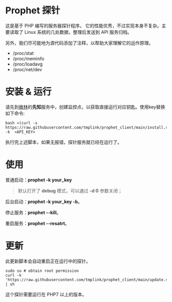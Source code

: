 # Prophet 探针
这是基于 PHP 编写的服务器探针程序。
它的性能优秀，不过实现本身不复杂。主要读取了 Linux 系统的几处数据，整理后发送到 API 服务归档。 

另外，我们尽可能地为源代码添加了注释，以帮助大家理解它的运作原理。  

* /proc/stat
* /proc/meminfo
* /proc/loadavg
* /proc/net/dev

# 安装 & 运行

请先到[微林](https://vx.link)的**先知**服务中，创建监控点，以获取直接运行对应钥匙。使用key替换如下命令:  
```shell
bash <(curl -s https://raw.githubusercontent.com/tmplink/prophet_client/main/install.sh) -k  <API_KEY>
```

执行完上述脚本，如果无报错，探针服务就已经在运行了。

# 使用

普通启动：**prophet -k your_key**   

> 默认打开了 **debug** 模式，可以通过 **-d 0** 参数关闭；

后台启动：**prophet -k your_key -b**。

停止服务：**prophet --kill**。

重启服务：**prophet --resatrt**。




# 更新
此更新脚本会自动重启正在运行中的探针。
```shell
sudo su # obtain root permission
curl -k 'https://raw.githubusercontent.com/tmplink/prophet_client/main/update.sh' | sh
```

这个探针需要运行在 PHP7 以上的版本。